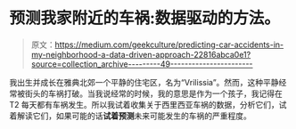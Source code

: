 # 预测我家附近的车祸:数据驱动的方法。

> 原文：<https://medium.com/geekculture/predicting-car-accidents-in-my-neighborhood-a-data-driven-approach-22816abca0e1?source=collection_archive---------49----------------------->

我出生并成长在雅典北郊一个平静的住宅区，名为“Vrilissia”。然而，这种平静经常被街头的车祸打破。当我说经常的时候，我的意思是作为一个孩子，我记得在 T2 每天都有车祸发生。所以我试着收集关于西里西亚车祸的数据，分析它们，试着解读它们，如果可能的话**试着预测**未来可能发生的车祸的严重程度。